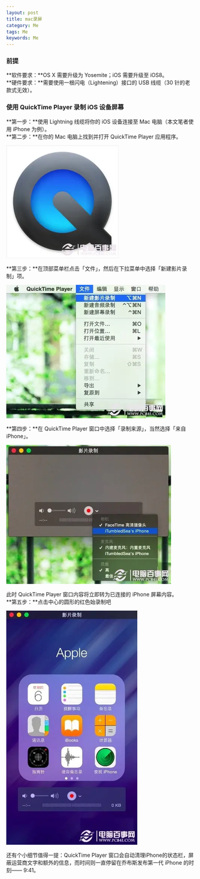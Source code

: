 ```yaml
---  
layout: post  
title: mac录屏  
category: Me  
tags: Me  
keywords: Me  
---  
```


### 前提  
**软件要求：**OS X 需要升级为 Yosemite；iOS 需要升级至 iOS8。  
**硬件要求：**需要使用一根闪电（Lightening）接口的 USB 线缆（30 针的老款式无效）。  

### 使用 QuickTime Player 录制 iOS 设备屏幕  
**第一步：**使用 Lightning 线缆将你的 iOS 设备连接至 Mac 电脑（本文笔者使用 iPhone 为例）。  
**第二步：**在你的 Mac 电脑上找到并打开 QuickTime Player 应用程序。  

![](/assets/postAssets/2018/15288705508974.webp)  

**第三步：**在顶部菜单栏点击「文件」，然后在下拉菜单中选择「新建影片录制」项。  

![](/assets/postAssets/2018/15288705594816.webp)  

**第四步：**在 QuickTime Player 窗口中选择「录制来源」，当然选择「来自 iPhone」。  

![](/assets/postAssets/2018/15288705685460.webp)  

此时 QuickTime Player 窗口内容将立即转为已连接的 iPhone 屏幕内容。  
**第五步：**点击中心的圆形的红色始录制吧  

![](/assets/postAssets/2018/15288705322201.webp)  

还有个小细节值得一提：QuickTime Player 窗口会自动清理iPhone的状态栏，屏蔽运营商文字和额外的信息，而时间则一直停留在乔布斯发布第一代 iPhone 的时刻—— 9:41。  

